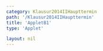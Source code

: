 ```yaml
---
category: Klausur2014IIHaupttermin
path: '/Klausur2014IIHaupttermin'
title: 'AppletB1'
type: 'Applet'

layout: nil
---
```

<link type="text/css" href="https://cdnjs.cloudflare.com/ajax/libs/jsxgraph/0.99.6/jsxgraph.css"><link rel="stylesheet" type="text/css" href="//cdnjs.cloudflare.com/ajax/libs/jsxgraph/0.99.7/jsxgraph.css" />
<div id="a14353a0-948c-4b12-86c5-943fac87c1a7" class="jxgbox" style="width:500px; height:500px">
<script type="text/javascript">
    (function() {
	const board = JXG.JSXGraph.initBoard('a14353a0-948c-4b12-86c5-943fac87c1a7', {
    							boundingbox: [-3, 8, 10, -3],
                  axis: true
              });
var p1 =  x => -0.25 * x*x  + 2*x+3;  
var p2 = x => x*x/8-0.5*x-2;
              
var Gp1 = board.create('functiongraph', [p1], {strokecolor:'maroon', name:'p_1', withLabel:true, label:{fontsize:15}});             
var Gp2 = board.create('functiongraph', [p2], {name:'p_2', withLabel:true, label:{fontsize: 15}});   
 
var A = board.create('glider', [2, 6, Gp1], {color:'orange', name:'A', size:2, label:{fontsize:18}}) ;
var C = board.create('point', [function(){return A.X();}, function(){return p2(A.X());}], {fixed:true, color:'green', name:'C', size:2, label:{fontsize:18}});
 
 var M = board.create('midpoint', [A, C], {color:'green', name:'M', fixed:true, size:2, label:{fontsize:18}});
 var AC = board.create('segment', [A, C], {color:'gray'});
 var B = board.create('point', [function(){return M.X()-2.5;}, function(){return M.Y();}], {color:'green', name:'B', fixed:true, size:2, label:{fontsize:18, offset:[-15,0]}}); 
 var D = board.create('point', [function(){return M.X()+2.5;}, function(){return M.Y();}], {color:'green', name:'D', fixed:true, size:2, label:{fontsize:18}}); 
 var AB = board.create('segment', [A,B], {color:'green'});
  var AD = board.create('segment', [A,D], {color:'green'});
   var CB = board.create('segment', [C,B], {color:'green'});
      var CD = board.create('segment', [C,D], {color:'green'});
 var BD = board.create('segment', [B,D], {color:'blue'});
board.create('text', [function(){return ((B.X() + M.X())/2);}, function(){return M.Y();}, '2.5'],{fontsize:18});
 board.create('text', [function(){return ((D.X() + M.X())/2);}, function(){return M.Y();}, '2.5'],{fontsize:18});
 
 board.create('angle', [A,D,M], {name:' ', radius:0.8});
 
board.create('text', [-2.7, 6.5, function(){ return 'A(' + JXG.toFixed(A.X(), 2) + ', ' + JXG.toFixed(A.Y(), 2) + ')';}], {fontsize:18, color:'orange'}); 
board.create('text', [-2.7, 5.8, function(){ return 'B(' + JXG.toFixed(B.X(), 2) + ', ' + JXG.toFixed(B.Y(), 2) + ')';}], {fontsize:18}); 
board.create('text', [-2.7, 5.1, function(){ return 'C(' + JXG.toFixed(C.X(), 2) + ', ' + JXG.toFixed(C.Y(), 2) + ')';}], {fontsize:18}); 
board.create('text', [-2.7, 4.4, function(){ return 'D(' + JXG.toFixed(D.X(), 2) + ', ' + JXG.toFixed(D.Y(), 2) + ')';}], {fontsize:18}); 
 
board.create('text', [-2.7, 3.7, function(){return '|<span style="border-top:1px solid">AC</span>| = ' + JXG.toFixed(A.Y() - C.Y(), 2);}], {fontsize:18});
board.create('text', [-2.7, 3.7, function(){return '|<span style="border-top:1px solid">AD</span>| = ' + JXG.toFixed(Math.sqrt((A.Y() - D.Y()) * (A.Y() - D.Y()) + (2.5 * 2.5)), 2);}], {fontsize:18});
   var NR_T = board.create('text', [-2.7, 7.5, '2014 HT II/III B1'], {fontsize:18})
})()
  </script>
  </div>
